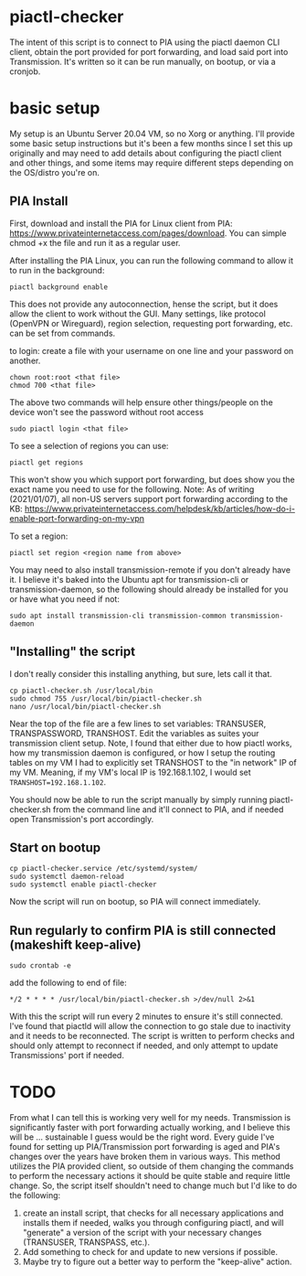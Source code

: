 # piactl-checker

The intent of this script is to connect to PIA using the piactl daemon CLI client, obtain the port provided for port forwarding, and load said port into Transmission. It's written so it can be run manually, on bootup, or via a cronjob.

# basic setup

My setup is an Ubuntu Server 20.04 VM, so no Xorg or anything. I'll provide some basic setup instructions but it's been a few months since I set this up originally and may need to add details about configuring the piactl client and other things, and some items may require different steps depending on the OS/distro you're on.


## PIA Install
First, download and install the PIA for Linux client from PIA: https://www.privateinternetaccess.com/pages/download. You can simple chmod +x the file and run it as a regular user.

After installing the PIA Linux, you can run the following command to allow it to run in the background:

    piactl background enable

This does not provide any autoconnection, hense the script, but it does allow the client to work without the GUI. Many settings, like protocol (OpenVPN or Wireguard), region selection, requesting port forwarding, etc. can be set from commands.

to login:
create a file with your username on one line and your password on another.

    chown root:root <that file>
    chmod 700 <that file>
  
The above two commands will help ensure other things/people on the device won't see the password without root access

    sudo piactl login <that file>

To see a selection of regions you can use:

    piactl get regions

This won't show you which support port forwarding, but does show you the exact name you need to use for the following. Note: As of writing (2021/01/07), all non-US servers support port forwarding according to the KB: https://www.privateinternetaccess.com/helpdesk/kb/articles/how-do-i-enable-port-forwarding-on-my-vpn

To set a region:

    piactl set region <region name from above>
  
You may need to also install transmission-remote if you don't already have it. I believe it's baked into the Ubuntu apt for transmission-cli or transmission-daemon, so the following should already be installed for you or have what you need if not:

    sudo apt install transmission-cli transmission-common transmission-daemon

## "Installing" the script

I don't really consider this installing anything, but sure, lets call it that.

    cp piactl-checker.sh /usr/local/bin
    sudo chmod 755 /usr/local/bin/piactl-checker.sh
    nano /usr/local/bin/piactl-checker.sh

Near the top of the file are a few lines to set variables: TRANSUSER, TRANSPASSWORD, TRANSHOST. Edit the variables as suites your transmission client setup. Note, I found that either due to how piactl works, how my transmission daemon is configured, or how I setup the routing tables on my VM I had to explicitly set TRANSHOST to the "in network" IP of my VM. Meaning, if my VM's local IP is 192.168.1.102, I would set `TRANSHOST=192.168.1.102`.

You should now be able to run the script manually by simply running piactl-checker.sh from the command line and it'll connect to PIA, and if needed open Transmission's port accordingly.

## Start on bootup

    cp piactl-checker.service /etc/systemd/system/
    sudo systemctl daemon-reload
    sudo systemctl enable piactl-checker

Now the script will run on bootup, so PIA will connect immediately.

## Run regularly to confirm PIA is still connected (makeshift keep-alive)

    sudo crontab -e

add the following to end of file:

    */2 * * * * /usr/local/bin/piactl-checker.sh >/dev/null 2>&1
  
With this the script will run every 2 minutes to ensure it's still connected. I've found that piactld will allow the connection to go stale due to inactivity and it needs to be reconnected. The script is written to perform checks and should only attempt to reconnect if needed, and only attempt to update Transmissions' port if needed.

# TODO

From what I can tell this is working very well for my needs. Transmission is significantly faster with port forwarding actually working, and I believe this will be ... sustainable I guess would be the right word. Every guide I've found for setting up PIA/Transmission port forwarding is aged and PIA's changes over the years have broken them in various ways. This method utilizes the PIA provided client, so outside of them changing the commands to perform the necessary actions it should be quite stable and require little change. So, the script itself shouldn't need to change much but I'd like to do the following:

1. create an install script, that checks for all necessary applications and installs them if needed, walks you through configuring piactl, and will "generate" a version of the script with your necessary changes (TRANSUSER, TRANSPASS, etc.).
1. Add something to check for and update to new versions if possible.
1. Maybe try to figure out a better way to perform the "keep-alive" action.
